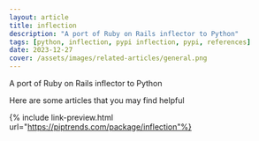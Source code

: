 ```yaml
---
layout: article
title: inflection
description: "A port of Ruby on Rails inflector to Python"
tags: [python, inflection, pypi inflection, pypi, references]
date: 2023-12-27
cover: /assets/images/related-articles/general.png
---
```


A port of Ruby on Rails inflector to Python

Here are some articles that you may find helpful

{% include link-preview.html url="https://piptrends.com/package/inflection"%}